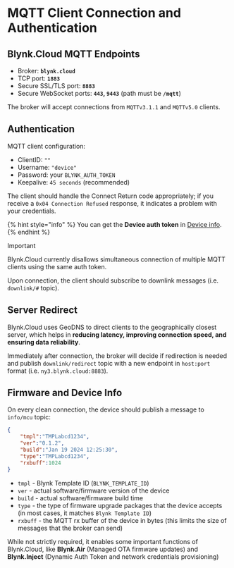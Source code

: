 # MQTT Client Connection and Authentication

## Blynk.Cloud MQTT Endpoints

- Broker:                 **`blynk.cloud`**
- TCP port:               **`1883`**
- Secure SSL/TLS port:    **`8883`**
- Secure WebSocket ports: **`443`, `9443`** (path must be **`/mqtt`**)

The broker will accept connections from `MQTTv3.1.1` and `MQTTv5.0` clients.

## Authentication

MQTT client configuration:

- ClientID: `""`
- Username: `"device"`
- Password: your `BLYNK_AUTH_TOKEN`
- Keepalive: `45 seconds` (recommended)

The client should handle the Connect Return code appropriately; if you receive
a `0x04 Connection Refused` response, it indicates a problem with your credentials.

{% hint style="info" %}
You can get the **Device auth token** in [Device info](../../getting-started/activating-devices/manual-device-activation.md#step-3-getting-auth-token).
{% endhint %}

> [!IMPORTANT]
> Blynk.Cloud currently disallows simultaneous connection of multiple MQTT clients using the same auth token.

Upon connection, the client should subscribe to downlink messages (i.e. `downlink/#` topic).

## Server Redirect

Blynk.Cloud uses GeoDNS to direct clients to the geographically closest server,
which helps in **reducing latency, improving connection speed, and ensuring data reliability**.

Immediately after connection, the broker will decide if redirection is needed
and publish `downlink/redirect` topic with a new endpoint in `host:port` format (i.e. `ny3.blynk.cloud:8883`).

## Firmware and Device Info

On every clean connection, the device should publish a message to `info/mcu` topic:

```json
{
    "tmpl":"TMPLabcd1234",
    "ver":"0.1.2",
    "build":"Jan 19 2024 12:25:30",
    "type":"TMPLabcd1234",
    "rxbuff":1024
}
```

- `tmpl`   - Blynk Template ID (`BLYNK_TEMPLATE_ID`)
- `ver`    - actual software/firmware version of the device
- `build`  - actual software/firmware build time
- `type`   - the type of firmware upgrade packages that the device accepts (in most cases, it matches `Blynk Template ID`)
- `rxbuff` - the MQTT rx buffer of the device in bytes (this limits the size of messages that the broker can send)

While not strictly required, it enables some important functions of Blynk.Cloud, like **Blynk.Air** (Managed OTA firmware updates) and **Blynk.Inject** (Dynamic Auth Token and network credentials provisioning)
